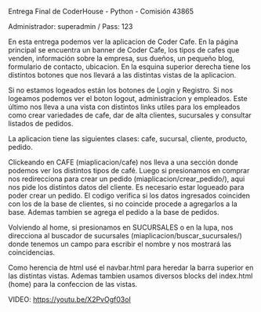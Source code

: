 Entrega Final de CoderHouse - Python - Comisión 43865

Administrador: superadmin / Pass: 123

En esta entrega podemos ver la aplicacion de Coder Cafe. En la página principal se encuentra un banner de Coder Cafe, los tipos de cafes que venden, información sobre la empresa, sus dueños, un pequeño blog, formulario de contacto, ubicacion. En la esquina superior derecha tiene los distintos botones que nos llevará a las distintas vistas de la aplicacion.

Si no estamos logeados están los botones de Login y Registro. Si nos logeamos podemos ver el boton logout, administracion y empleados. Este último nos lleva a una vista con distintos links utiles para los empleados como crear variedades de cafe, dar de alta clientes, sucursales y consultar listados de pedidos.

La aplicacion tiene las siguientes clases: cafe, sucursal, cliente, producto, pedido.

Clickeando en CAFE (miaplicacion/cafe) nos lleva a una sección donde podemos ver los distintos tipos de café. Luego si presionamos en comprar nos redirecciona para crear un pedido (miaplicacion/crear_pedido/), aqui nos pide los distintos datos del cliente. Es necesario estar logueado para poder crear un pedido. El codigo verifica si los datos ingresados coinciden con los de la base de clientes, si no coincide procede a agregarlos a la base. Ademas tambien se agrega el pedido a la base de pedidos.

Volviendo al home, si presionamos en SUCURSALES o en la lupa, nos direcciona al buscador de sucursales (miaplicacion/buscar_sucursales/) donde tenemos un campo para escribir el nombre y nos mostrará las coincidencias.

Como herencia de html usé el navbar.html para heredar la barra superior en las distintas vistas. Ademas tambien usamos diversos blocks del index.html (home) para la confeccion de las vistas.


VIDEO: https://youtu.be/X2PvOgf03oI
